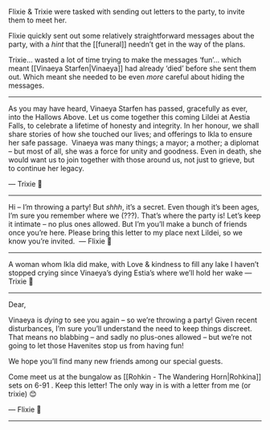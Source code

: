   Flixie & Trixie were tasked with sending out letters to the party, to invite them to meet her. 
  
  Flixie quickly sent out some relatively straightforward messages about the party, with a *hint* that the [[funeral]] needn’t get in the way of the plans.

Trixie… wasted a lot of time trying to make the messages ‘fun’… which meant [[Vinaeya Starfen|Vinaeya]] had already ‘died’ before she sent them out. Which meant she needed to be even *more* careful about hiding the messages.

***

As you may have heard, Vinaeya Starfen has passed, gracefully as ever, into the Hallows Above.
Let us come together this coming Lildei at Aestia Falls, to celebrate a lifetime of honesty and integrity.
In her honour, we shall share stories of how she touched our lives; and offerings to Ikla to ensure her safe passage. 
Vinaeya was many things; a mayor; a mother; a diplomat – but most of all, she was a force for unity and goodness.
Even in death, she would want us to join together with those around us, not just to grieve, but to continue her legacy.

— Trixie 💖

***********

Hi – I’m throwing a party! But *shhh*, it’s a secret.
Even though it’s been ages, I’m sure you remember where we (???). That’s where the party is!
Let’s keep it intimate – no plus ones allowed. But I’m you’ll make a bunch of friends once you’re here.
Please bring this letter to my place next Lildei, so we know you’re invited. 
— Flixie 💖  

****

A woman whom Ikla did make, with
Love & kindness to fill any lake
I haven’t stopped crying since
Vinaeya’s dying
Estia’s where we’ll hold her wake
— Trixie 💖

****

Dear, 

Vinaeya is _dying_ to see you again – so we’re throwing a party!
Given recent disturbances, I’m sure you’ll understand the need to keep things discreet. That means no blabbing – and sadly no plus-ones allowed – but we’re not going to let those Havenites stop us from having fun! 

We hope you’ll find many new friends among our special guests.

Come meet us at the bungalow as [[Rohkin - The Wandering Horn|Rohkina]] sets on 6-91 .
Keep this letter! The only way in is with a letter from me (or trixie) 😊

— Flixie 💖
**********

  